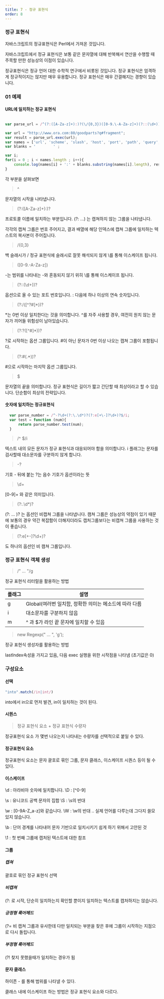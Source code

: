 ```yaml
---
title: 7 - 정규 표현식 
order: 8 
---
```


### 정규 표현식 

자바스크립트의 정규표현식은 Perl에서 가져온 것입니다. 

자바스크립트에서 정규 표현식은 보통 같은 문자열에 대해 반복해서 
연산을 수행할 때 주목할 만한 성능상의 이점이 있습니다. 

정규표현식은 정규 언어 대한 수학적 연구에서 비롯된 것입니다. 
정규 표현식은 엄격하게 정규적이지는 않지만 매우 유용합니다.
정규 표현식은 매우 간결해지는 경향이 있습니다. 


### 01 예제 

#### URL에 일치하는 정규 표현식

```javascript 

var parse_url = /^(?:([A-Za-z]+):)?(\/{0,3})([0-9.\-A-Za-z]+)(?::(\d+))?(?:\/([^?#]*))?(?:\?([^#]*))?(?:#(.*))?$/;

var url = "http://www.ora.com:80/goodparts?q#fragment";
var result = parse_url.exec(url); 
var names = ['url', 'scheme', 'slash', 'host', 'port', 'path', 'query', 'hash']; 
var blanks = '        ' ; 

var i; 
for(i = 0 ; i < names.length ; i++){
    console.log(names[i] + ':' + blanks.substring(names[i].length), result[i]); 
}

```

각 부분을 살펴보면 

> ^ 

문자열의 시작을 나타냅니다. 

> (?:([A-Za-z]+):)? 

프로토콜 이름에 일치하는 부분입니다. 
(?: ...) 는 캡쳐하지 않는 그룹을 나타냅니다. 

각각의 캡쳐 그룹은 번호 주어지고, 결과 배열에 해당 인덱스에 
캡쳐 그룹에 일치하는 텍스트의 복사본이 주어집니다. 

> \/{0,3} 

백 슬래시가 / 정규 표현식에 슬래시로 잘못 해석되지 않게  \를 통해 이스케이프 됩니다. 

> ([0-9.\-A-Za-z])

-는 범위를 나타내는 -와 혼동되지 않기 위히 \를 통해 이스케이프 됩니다. 

> (?::(\d+))? 

옵션으로 올 수 있는 포트 번호입니다. : 다음에 하나 이상의 연속 숫자입니다. 

> (?:\/([^?#]*))? 

*는 0번 이상 일치한다는 것을 의미합니다. 
^를 자주 사용할 경우, 여전히 원치 않는 문자가 끼어들 위험성이 남아있습니다. 

> (?:\?([^#]*))?

?로 시작하는 옵션 그룹입니다. #이 아닌 문자가 0번 이상 나오는 캡쳐 그룹이 포함됩니다. 

> (?:#(.*))?

#으로 시작하는 마지막 옵션 그룹입니다. 

> $

문자열의 끝을 의미합니다. 
정규 표현식은 길이가 짧고 간단할 때 최상이라고 할 수 있습니다. 
단순함이 최상의 전략입니다. 


#### 숫자에 일치하는 정규표현식

```javascript 
  var parse_number = /^-?\d+(?:\.\d*)?(?:e[+\-]?\d+)?$/i;
  var test = function (num){
      return parse_number.test(num); 
  }
```

> /^  $/i 

텍스트 내의 모든 문자가 정규 표현식과 대응되어야 함을 의미합니다. 
i 플래그는 문자를 검사할때 대소문자를 구분하지 않게 합니다. 

> -? 

기호 - 뒤에 붙는 ?는 음수 기호가 옵션이라는 뜻

> \d+ 

[0-9]+ 와 같은 의미입니다. 

> (?:\.\d*)? 

(?: ... )? 는 옵션인 비캡쳐 그룹을 나타냅니다. 
캠쳐 그룹은 성능상의 약점이 있기 때문에 보통의 경우 약간 복잡함이 더해지더라도 
캡처그룹보다는 비캡쳐 그룹을 사용하는 것이 좋습니다. 

> (?:e[+\-]?\d+)? 

도 하나의 옵션인 비 캠쳐 그룹입니다. 


### 정규 표현식 객체 생성 

> /" ... "/g 

정규 표현식 리터럴을 활용하는 방법 

|플래그|설명|
|------|---|
|g|Global(여러번 일치함, 정확한 의미는 메소드에 따라 다름|
|i|대소문자를 구분하지 않음|
|m|^ 과 $가 라인 끝 문자에 일치할 수 있음|


> new Regexp(" ... ", 'g'); 

정규 표현식 생성자를 활용하는 방법

lastIndex속성을 가지고 있음, 다음 exec 실행을 위한 시작점을 나타냄 
(초기값은 0)

### 구성요소 

#### 선택 
 
```javascript
"into".match(/in|int/)
```

into에서 in으로 먼저 발견, in이 일치하는 것이 된다.

#### 시퀀스

> 정규 표현식 요소  + 정규 표현식 수량자 

정규표현식 요소 가 몇번 나오는지 나타내는 수량자를 선택적으로 
붙일 수 있다. 

#### 정규표현식 요소 

정규표현식 요소는 문자 괄호로 묶인 그룹, 문자 클래스, 이스케이프 시퀀스 등이 될 수 있다. 

#### 이스케이프

\d : 아라비아 숫자에 일치합니다. 
\D : [^0-9] 

\s : 유니코드 공백 문자의 집합
\S : \s의 반대 

\w : [0-9A-Z_a-z]와 같습니다. 
\W : \w의 반대 .. 실제 언어를 다루는데 그다지 쓸모 있지 않습니다. 

\b : 단어 경계를 나타내어 문자 기반으로 일치시키기 쉽게 하기 위해서 고안된 것 
   
\1 : 첫 번째 그룹에 캡처된 텍스트에 대한 참조 

#### 그룹 

##### 캡쳐 

괄호로 묶인 정규 표현식 선택

##### 비캡쳐 

(?: 로 시작, 단순히 일치하는지 확인할 뿐이지 일치하는 텍스트를 캡처하지는 않습니다. 

##### 긍정형 룩어헤드 

(?= 비 캡쳐 그룹과 유사한데 다만 일치되는 부분을 찾은 후에 그룹이 시작하는 지점으로 다시 돌립니다. 

##### 부정형 룩어헤드 

(?! 찾지 못했을때가 일치하는 경우가 됨


#### 문자 클래스 

하이픈 - 를 통해 범위를 나타낼 수 있다. 

클래스 내에  이스케이프 하는 방법은 정규 표현식 요소와 다르다. 


